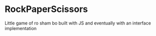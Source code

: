 # RockPaperScissors
Little game of ro sham bo built with JS and eventually with an interface implementation
